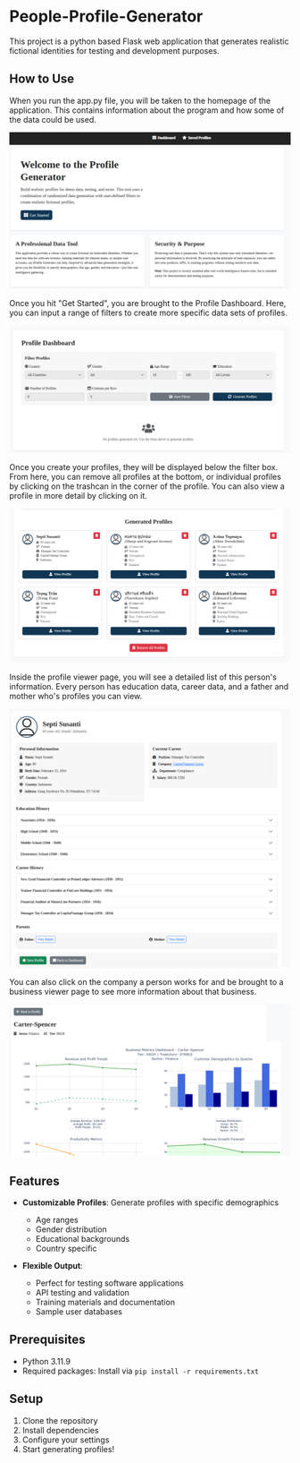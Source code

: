 # People-Profile-Generator

This project is a python based Flask web application that generates realistic fictional identities for testing and development purposes. 

## How to Use

When you run the app.py file, you will be taken to the homepage of the application. This contains information about the program and how some of the data could be used.

![alt text](https://github.com/SkeedJB/People-Profile-Generator/blob/main/static/images/welcome.png)


Once you hit "Get Started", you are brought to the Profile Dashboard. Here, you can input a range of filters to create more specific data sets of profiles. 

![alt_text](https://github.com/SkeedJB/People-Profile-Generator/blob/main/static/images/dashboardnp.png)


Once you create your profiles, they will be displayed below the filter box. From here, you can remove all profiles at the bottom, or individual profiles by clicking on the trashcan in the corner of the profile. You can also view a profile in more detail by clicking on it. 

![alt_text](https://github.com/SkeedJB/People-Profile-Generator/blob/main/static/images/dashboardwp.png)


Inside the profile viewer page, you will see a detailed list of this person's information. Every person has education data, career data, and a father and mother who's profiles you can view. 

![alt_text](https://github.com/SkeedJB/People-Profile-Generator/blob/main/static/images/profile_viewer.png)


You can also click on the company a person works for and be brought to a business viewer page to see more information about that business.

![alt_text](https://github.com/SkeedJB/People-Profile-Generator/blob/main/static/images/business_viewer.png)

## Features

* **Customizable Profiles**: Generate profiles with specific demographics
  - Age ranges
  - Gender distribution
  - Educational backgrounds
  - Country specific

* **Flexible Output**: 
  - Perfect for testing software applications
  - API testing and validation
  - Training materials and documentation
  - Sample user databases

## Prerequisites

* Python 3.11.9
* Required packages: Install via `pip install -r requirements.txt`

## Setup

1. Clone the repository
2. Install dependencies
3. Configure your settings
4. Start generating profiles!
